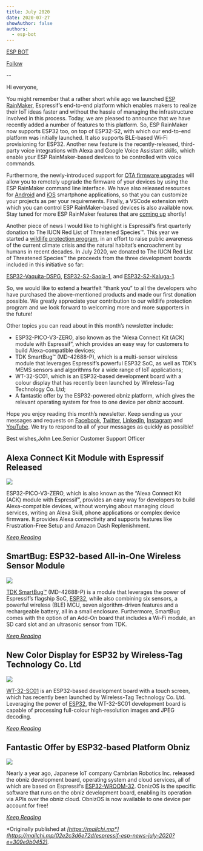 ```yaml
---
title: July 2020
date: 2020-07-27
showAuthor: false
authors: 
  - esp-bot
---
```

[ESP BOT](https://medium.com/@espbot?source=post_page-----409f681dbde4--------------------------------)

[Follow](https://medium.com/m/signin?actionUrl=https%3A%2F%2Fmedium.com%2F_%2Fsubscribe%2Fuser%2F71611a95e5c4&operation=register&redirect=https%3A%2F%2Fblog.espressif.com%2Fjuly-2020-409f681dbde4&user=ESP+BOT&userId=71611a95e5c4&source=post_page-71611a95e5c4----409f681dbde4---------------------post_header-----------)

--

Hi everyone,

You might remember that a rather short while ago we launched [ESP RainMaker](https://www.espressif.com/en/news/ESP-RainMaker), Espressif’s end-to-end platform which enables makers to realize their IoT ideas faster and without the hassle of managing the infrastructure involved in this process. Today, we are pleased to announce that we have recently added a number of features to this platform. So, ESP RainMaker now supports ESP32 too, on top of ESP32-S2, with which our end-to-end platform was initially launched. It also supports BLE-based Wi-Fi provisioning for ESP32. Another new feature is the recently-released, third-party voice integrations with Alexa and Google Voice Assistant skills, which enable your ESP RainMaker-based devices to be controlled with voice commands.

Furthermore, the newly-introduced support for [OTA firmware upgrades](https://rainmaker.espressif.com/docs/ota.html) will allow you to remotely upgrade the firmware of your devices by using the ESP RainMaker command line interface. We have also released resources for [Android](https://github.com/espressif/esp-rainmaker-android) and [iOS](https://github.com/espressif/esp-rainmaker-ios) smartphone applications, so that you can customize your projects as per your requirements. Finally, a VSCode extension with which you can control ESP RainMaker-based devices is also available now. Stay tuned for more ESP RainMaker features that are [coming up](https://rainmaker.espressif.com/docs/what-next.html) shortly!

Another piece of news I would like to highlight is Espressif’s first quarterly donation to The IUCN Red List of Threatened Species™. This year we started a [wildlife protection program](https://www.espressif.com/en/company/corporate-responsibility/wildlife-protection-program), in an effort to raise public awareness of the current climate crisis and the natural habitat’s encroachment by humans in recent decades. In July 2020, we donated to The IUCN Red List of Threatened Species™ the proceeds from the three development boards included in this initiative so far:

[ESP32-Vaquita-DSPG](https://github.com/espressif/esp-va-sdk/blob/master/docs/en/hw-reference/esp32/user-guide-esp32-vaquita-dspg.md), [ESP32-S2-Saola-1](https://docs.espressif.com/projects/esp-idf/en/latest/esp32s2/hw-reference/esp32s2/user-guide-saola-1-v1.2.html), and [ESP32-S2-Kaluga-1](https://www.espressif.com/en/products/devkits).

So, we would like to extend a heartfelt “thank you” to all the developers who have purchased the above-mentioned products and made our first donation possible. We greatly appreciate your contribution to our wildlife protection program and we look forward to welcoming more and more supporters in the future!

Other topics you can read about in this month’s newsletter include:

- ESP32-PICO-V3-ZERO, also known as the “Alexa Connect Kit (ACK) module with Espressif”, which provides an easy way for customers to build Alexa-compatible devices;
- TDK SmartBug™ (MD-42688-P), which is a multi-sensor wireless module that leverages Espressif’s powerful ESP32 SoC, as well as TDK’s MEMS sensors and algorithms for a wide range of IoT applications;
- WT-32-SC01, which is an ESP32-based development board with a colour display that has recently been launched by Wireless-Tag Technology Co. Ltd;
- A fantastic offer by the ESP32-powered obniz platform, which gives the relevant operating system for free to one device per obniz account.

Hope you enjoy reading this month’s newsletter. Keep sending us your messages and requests on [Facebook](https://www.facebook.com/espressif/), [Twitter](https://twitter.com/EspressifSystem), [LinkedIn](https://www.linkedin.com/company/espressif-systems/), [Instagram](https://www.instagram.com/espressif_systems/) and [YouTube](https://www.youtube.com/channel/UCDBWNF7CJ2U5eLGT7o3rKog). We try to respond to all of your messages as quickly as possible!

Best wishes,John Lee.Senior Customer Support Officer

## Alexa Connect Kit Module with Espressif Released

![](https://miro.medium.com/v2/resize:fit:640/format:webp/0*M1ZoQjHaPD_ptoj4.png)

ESP32-PICO-V3-ZERO, which is also known as the “Alexa Connect Kit (ACK) module with Espressif”, provides an easy way for developers to build Alexa-compatible devices, without worrying about managing cloud services, writing an Alexa Skill, phone applications or complex device firmware. It provides Alexa connectivity and supports features like Frustration-Free Setup and Amazon Dash Replenishment.

[*Keep Reading*](https://www.espressif.com/en/news/ACK_with_ESP)

## SmartBug: ESP32-based All-in-One Wireless Sensor Module

![](https://miro.medium.com/v2/resize:fit:640/format:webp/0*Vpa_IXLb50kpBQXg.png)

[TDK SmartBug™](https://invensense.tdk.com/smartbug/) (MD-42688-P) is a module that leverages the power of Espressif’s flagship SoC, [ESP32](https://www.espressif.com/en/products/socs/esp32), while also combining six sensors, a powerful wireless (BLE) MCU, seven algorithm-driven features and a rechargeable battery, all in a small enclosure. Furthermore, SmartBug comes with the option of an Add-On board that includes a Wi-Fi module, an SD card slot and an ultrasonic sensor from TDK.

[*Keep Reading*](https://www.espressif.com/en/news/SmartBug)

## New Color Display for ESP32 by Wireless-Tag Technology Co. Ltd

![](https://miro.medium.com/v2/resize:fit:640/format:webp/0*arwcDLcBiT55L3Wl.png)

[WT-32-SC01](https://mp.weixin.qq.com/s/Oq2TgxFJRqzn_oM21GVGaA) is an ESP32-based development board with a touch screen, which has recently been launched by Wireless-Tag Technology Co. Ltd. Leveraging the power of [ESP32](https://www.espressif.com/en/products/socs/esp32), the WT-32-SC01 development board is capable of processing full-colour high-resolution images and JPEG decoding.

[*Keep Reading*](https://www.espressif.com/en/news/WT_32_SC01)

## Fantastic Offer by ESP32-based Platform Obniz

![](https://miro.medium.com/v2/resize:fit:640/format:webp/0*clYt1WZ47Jbr1C1M.png)

Nearly a year ago, Japanese IoT company Cambrian Robotics Inc. released the obniz development board, operating system and cloud services, all of which are based on Espressif’s [ESP32-WROOM-32](https://www.espressif.com/sites/default/files/documentation/esp32-wroom-32_datasheet_en.pdf). ObnizOS is the specific software that runs on the obniz development board, enabling its operation via APIs over the obniz cloud. ObnizOS is now available to one device per account for free!

[*Keep Reading*](https://www.espressif.com/en/news/obniz_offer)

*Originally published at *[*https://mailchi.mp*](https://mailchi.mp/02e2c3d6e72d/espressif-esp-news-july-2020?e=309e9b0452)*.*
